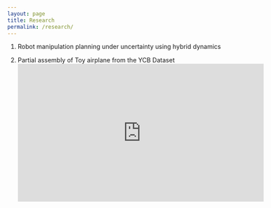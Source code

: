 ```yaml
---
layout: page
title: Research
permalink: /research/
---
```

<div class="toc">
  <ol class="texts">  
    <li class="text-title">
      <p> Robot manipulation planning under uncertainty using hybrid dynamics </p>
      	<li> Partial assembly of Toy airplane from the YCB Dataset
      	</li> 
     	 <iframe width="560" height="315" src="https://www.youtube.com/embed/IMLakQdTi6c" frameborder="0" allowfullscreen></iframe>
    </li>
  </ol>
</div>